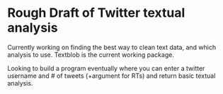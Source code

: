 # Rough Draft of Twitter textual analysis

Currently working on finding the best way to clean text data, and which analysis to use. Textblob is the current working package.

Looking to build a program eventually where you can enter a twitter username and # of tweets (+argument for RTs) and return basic textual analysis.
